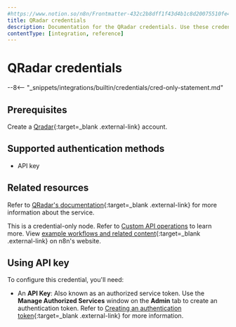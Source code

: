 ```yaml
---
#https://www.notion.so/n8n/Frontmatter-432c2b8dff1f43d4b1c8d20075510fe4
title: QRadar credentials
description: Documentation for the QRadar credentials. Use these credentials to authenticate QRadar in n8n, a workflow automation platform.
contentType: [integration, reference]
---
```


# QRadar credentials

--8<-- "_snippets/integrations/builtin/credentials/cred-only-statement.md"

## Prerequisites

Create a [Qradar](https://www.ibm.com/qradar){:target=_blank .external-link} account.

## Supported authentication methods

- API key

## Related resources

Refer to [QRadar's documentation](https://ibmsecuritydocs.github.io/qradar_api_overview/){:target=_blank .external-link} for more information about the service.

This is a credential-only node. Refer to [Custom API operations](/integrations/custom-operations/) to learn more. View [example workflows and related content](https://n8n.io/integrations/qradar/){:target=_blank .external-link} on n8n's website.

## Using API key

To configure this credential, you'll need:

- An **API Key**: Also known as an authorized service token. Use the **Manage Authorized Services** window on the **Admin** tab to create an authentication token. Refer to [Creating an authentication token](https://www.ibm.com/docs/en/qradar-common?topic=forwarding-creating-authentication-token){:target=_blank .external-link} for more information.
